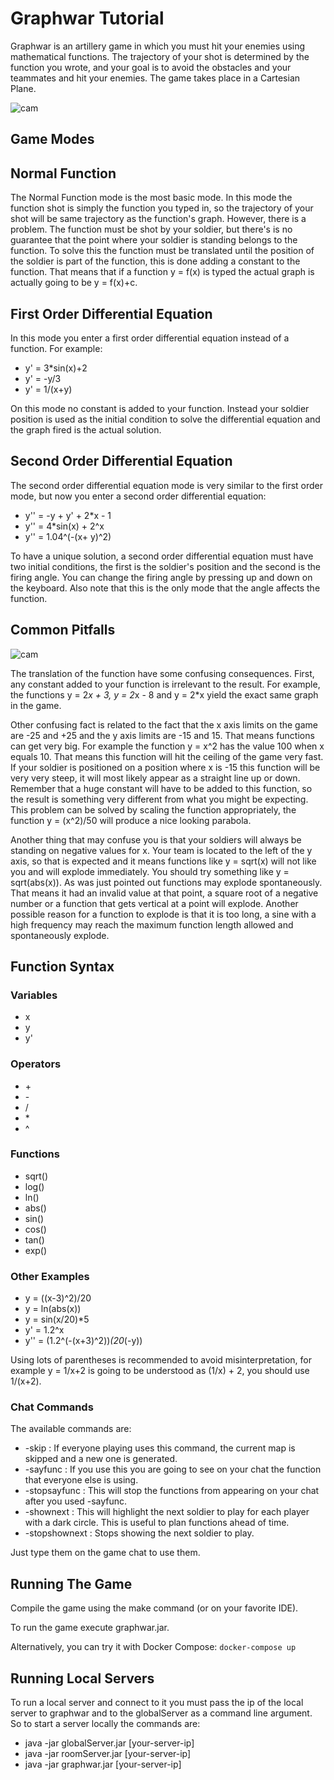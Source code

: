 
# Graphwar Tutorial

Graphwar is an artillery game in which you must hit your enemies using mathematical functions. The trajectory of your shot is determined by the function you wrote, and your goal is to avoid the obstacles and your teammates and hit your enemies. The game takes place in a Cartesian Plane.

![cam](/../screenshots/ss1graphwar.png?raw=true)

## Game Modes

## Normal Function 

The Normal Function mode is the most basic mode. In this mode the function shot is simply the function you typed in, so the trajectory of your shot will be same trajectory as the function's graph. 
However, there is a problem. The function must be shot by your soldier, but there's is no guarantee that the point where your soldier is standing belongs to the function. To solve this the function must be translated until the position of the soldier is part of the function, this is done adding a constant to the function. That means that if a function y = f(x) is typed the actual graph is actually going to be y = f(x)+c. 


## First Order Differential Equation

In this mode you enter a first order differential equation instead of a function. For example:

* y' = 3*sin(x)+2
* y' = -y/3
* y' = 1/(x+y)

On this mode no constant is added to your function. Instead your soldier position is used as the initial condition to solve the differential equation and the graph fired is the actual solution.


## Second Order Differential Equation

The second order differential equation mode is very similar to the first order mode, but now you enter a second order differential equation:

* y'' = -y + y' + 2*x - 1
* y'' = 4*sin(x) + 2^x
* y'' = 1.04^(-(x+ y)^2)

To have a unique solution, a second order differential equation must have two initial conditions, the first is the soldier's position and the second is the firing angle. You can change the firing angle by pressing up and down on the keyboard. Also note that this is the only mode that the angle affects the function.


## Common Pitfalls

![cam](/../screenshots/ss2Graphwar.png?raw=true)

The translation of the function have some confusing consequences. First, any constant added to your function is irrelevant to the result. For example, the functions y = 2*x + 3, y = 2*x - 8 and y = 2*x yield the exact same graph in the game.

Other confusing fact is related to the fact that the x axis limits on the game are -25 and +25 and the y axis limits are -15 and 15. That means functions can get very big. For example the function y = x^2 has the value 100 when x equals 10. That means this function will hit the ceiling of the game very fast. If your soldier is positioned on a position where x is -15 this function will be very very steep, it will most likely appear as a straight line up or down. Remember that a huge constant will have to be added to this function, so the result is something very different from what you might be expecting. This problem can be solved by scaling the function appropriately, the function y = (x^2)/50 will produce a nice looking parabola.

Another thing that may confuse you is that your soldiers will always be standing on negative values for x. Your team is located to the left of the y axis, so that is expected and it means functions like y = sqrt(x) will not like you and will explode immediately. You should try something like y = sqrt(abs(x)). 
As was just pointed out functions may explode spontaneously. That means it had an invalid value at that point, a square root of a negative number or a function that gets vertical at a point will explode. Another possible reason for a function to explode is that it is too long, a sine with a high frequency may reach the maximum function length allowed and spontaneously explode.


## Function Syntax

### Variables

* x
* y
* y'

### Operators

* \+
* \-
* /
* \*
* ^

### Functions

* sqrt()
* log()
* ln()
* abs()
* sin()
* cos()
* tan()
* exp()

### Other Examples

* y = ((x-3)^2)/20
* y = ln(abs(x))
* y = sin(x/20)*5
* y' = 1.2^x
* y'' = (1.2^(-(x+3)^2))*(20*(-y))

Using lots of parentheses is recommended to avoid misinterpretation, for example y = 1/x+2 is going to be understood as (1/x) + 2, you should use 1/(x+2).


### Chat Commands

The available commands are:

* -skip : If everyone playing uses this command, the current map is skipped and a new one is generated.
* -sayfunc : If you use this you are going to see on your chat the function that everyone else is using.
* -stopsayfunc : This will stop the functions from appearing on your chat after you used -sayfunc.
* -shownext : This will highlight the next soldier to play for each player with a dark circle. This is useful to plan functions ahead of time.
* -stopshownext : Stops showing the next soldier to play.

Just type them on the game chat to use them.

## Running The Game

Compile the game using the make command (or on your favorite IDE).

To run the game execute graphwar.jar.

Alternatively, you can try it with Docker Compose: `docker-compose up`

## Running Local Servers

To run a local server and connect to it you must pass the ip of the local server to graphwar
and to the globalServer as a command line argument. So to start a server locally the commands are:

* java -jar globalServer.jar [your-server-ip]
* java -jar roomServer.jar [your-server-ip]
* java -jar graphwar.jar [your-server-ip]
